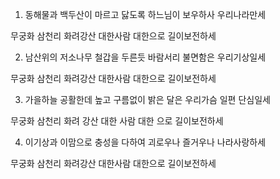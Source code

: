 1. 동해물과 백두산이 마르고 닳도록
하느님이 보우하사 우리나라만세

무궁화 삼천리 화려강산
대한사람 대한으로 길이보전하세

2. 남산위의 저소나무 철갑을 두른듯
바람서리 불면함은 우리기상일세

무궁화 삼천리 화려강산
대한사람 대한으로 길이보전하세

3. 가을하늘 공활한데 높고 구름없이
밝은 달은 우리가슴 일편 단심일세

무궁화 삼천리 화려 강산
대한 사람 대한 으로 길이보전하세

4. 이기상과 이맘으로 충성을 다하여
괴로우나 즐거우나 나라사랑하세

무궁화 삼천리 화려강산
대한사람 대한으로 길이보전하세